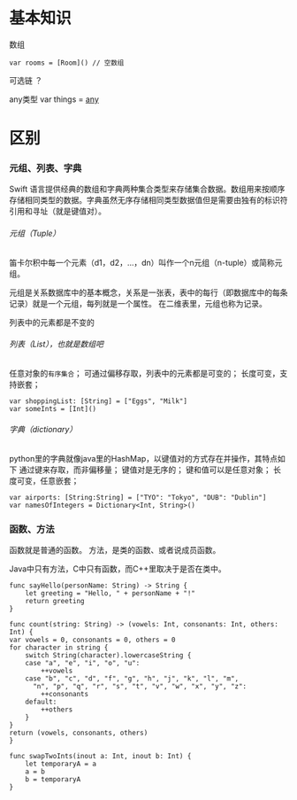 
# 基本知识

数组

	var rooms = [Room]() // 空数组
	
可选链 ？

any类型 
	var things = [any]()


# 区别


### 元组、列表、字典

Swift 语言提供经典的数组和字典两种集合类型来存储集合数据。数组用来按顺序存储相同类型的数据。字典虽然无序存储相同类型数据值但是需要由独有的标识符引用和寻址（就是键值对）。

###### 元组（Tuple）

笛卡尔积中每一个元素（d1，d2，…，dn）叫作一个n元组（n-tuple）或简称元组。

元组是关系数据库中的基本概念，关系是一张表，表中的每行（即数据库中的每条记录）就是一个元组，每列就是一个属性。 在二维表里，元组也称为记录。

列表中的元素都是不变的


###### 列表（List），也就是数组吧

任意对象的`有序集合`；
可通过偏移存取，列表中的元素都是可变的；
长度可变，支持嵌套；

	var shoppingList: [String] = ["Eggs", "Milk"]
	var someInts = [Int]()
	
###### 字典（dictionary）

python里的字典就像java里的HashMap，以键值对的方式存在并操作，其特点如下
通过键来存取，而非偏移量；
键值对是无序的；
键和值可以是任意对象；
长度可变，任意嵌套；

	var airports: [String:String] = ["TYO": "Tokyo", "DUB": "Dublin"]
	var namesOfIntegers = Dictionary<Int, String>()
	
### 函数、方法

函数就是普通的函数。
方法，是类的函数、或者说成员函数。

Java中只有方法，C中只有函数，而C++里取决于是否在类中。

	func sayHello(personName: String) -> String {
	    let greeting = "Hello, " + personName + "!"
	    return greeting
	}
	
	func count(string: String) -> (vowels: Int, consonants: Int, others: Int) {
    var vowels = 0, consonants = 0, others = 0
    for character in string {
        switch String(character).lowercaseString {
        case "a", "e", "i", "o", "u":
            ++vowels
        case "b", "c", "d", "f", "g", "h", "j", "k", "l", "m",
          "n", "p", "q", "r", "s", "t", "v", "w", "x", "y", "z":
            ++consonants
        default:
            ++others
        }
    }
    return (vowels, consonants, others)
	}
	
	func swapTwoInts(inout a: Int, inout b: Int) {
	    let temporaryA = a
	    a = b
	    b = temporaryA
	}